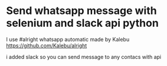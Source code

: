 # Send whatsapp message with selenium and slack api python
  I use #alright whatsapp automatic made by Kalebu https://github.com/Kalebu/alright
  
  i added slack so you can send message to any contacs with api
